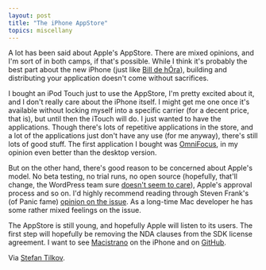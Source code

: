 ```yaml
---
layout: post
title: "The iPhone AppStore"
topics: miscellany
---
```

A lot has been said about Apple's AppStore. There are mixed opinions, and I'm sort of in both camps, if that's possible. While I think it's probably the best part about the new iPhone (just like [Bill de h&Oacute;ra](http://www.dehora.net/journal/2008/07/16/link-up/)), building and distributing your application doesn't come without sacrifices.

I bought an iPod Touch just to use the AppStore, I'm pretty excited about it, and I don't really care about the iPhone itself. I might get me one once it's available without locking myself into a specific carrier (for a decent price, that is), but until then the iTouch will do. I just wanted to have the applications. Though there's lots of repetitive applications in the store, and a lot of the applications just don't have any use (for me anyway), there's still lots of good stuff. The first application I bought was [OmniFocus](http://www.omnigroup.com/applications/OmniFocus/iphone/), in my opinion even better than the desktop version.

But on the other hand, there's good reason to be concerned about Apple's model. No beta testing, no trial runs, no open source (hopefully, that'll change, the WordPress team sure [doesn't seem to care](http://iphone.wordpress.org/)), Apple's approval process and so on. I'd highly recommend reading through Steven Frank's (of Panic fame) [opinion on the issue](http://stevenf.com/archive/on-the-app-store.php). As a long-time Mac developer he has some rather mixed feelings on the issue.

The AppStore is still young, and hopefully Apple will listen to its users. The first step will hopefully be removing the NDA clauses from the SDK license agreement. I want to see [Macistrano](http://github.com/mattmatt/macistrano/tree/master) on the iPhone and on [GitHub](http://github.com/).

Via [Stefan Tilkov](http://www.innoq.com/blog/st/2008/07/iphone_appstore.html).